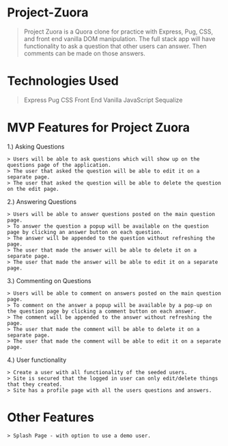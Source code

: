 # Project-Zuora
  > Project Zuora is a Quora clone for practice with Express, Pug, CSS, and front end vanilla DOM manipulation. The full stack app will have functionality to ask a question that other users can answer.  Then comments can be made on those answers.
  
# Technologies Used
  > Express
  > Pug
  > CSS
  > Front End Vanilla JavaScript
  > Sequalize
  
# MVP Features for Project Zuora
  1.) Asking Questions
  
    > Users will be able to ask questions which will show up on the questions page of the application.
    > The user that asked the question will be able to edit it on a separate page.
    > The user that asked the question will be able to delete the question on the edit page.
    
  2.) Answering Questions
  
    > Users will be able to answer questions posted on the main question page. 
    > To answer the question a popup will be available on the question page by clicking an answer button on each question.
    > The answer will be appended to the question without refreshing the page.
    > The user that made the answer will be able to delete it on a separate page. 
    > The user that made the answer will be able to edit it on a separate page. 
   
   3.) Commenting on Questions
   
    > Users will be able to comment on answers posted on the main question page. 
    > To comment on the answer a popup will be available by a pop-up on the question page by clicking a comment button on each answer.
    > The comment will be appended to the answer without refreshing the page.
    > The user that made the comment will be able to delete it on a separate page. 
    > The user that made the comment will be able to edit it on a separate page. 
    
   4.) User functionality
   
    > Create a user with all functionality of the seeded users. 
    > Site is secured that the logged in user can only edit/delete things that they created.
    > Site has a profile page with all the users questions and answers. 
    
# Other Features

    > Splash Page - with option to use a demo user.
